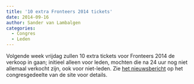 ```yaml
---
title: '10 extra Fronteers 2014 tickets'
date: 2014-09-16
author: Sander van Lambalgen
categories:
  - Congres
  - Leden
---
```


Volgende week vrijdag zullen 10 extra tickets voor Fronteers 2014 de verkoop in gaan; initieel alleen voor leden, mochten die na 24 uur nog niet allemaal verkocht zijn, ook voor niet-leden. Zie [het nieuwsbericht](/congres/2014/news/10-more-tickets-available) op het congresgedeelte van de site voor details.
